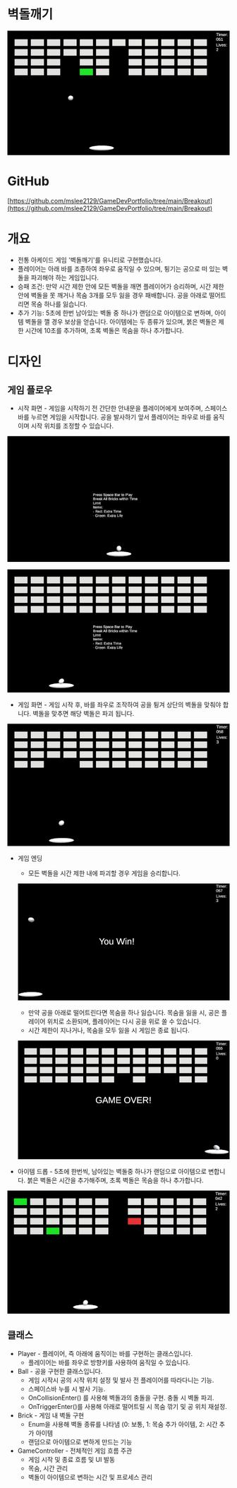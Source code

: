# 벽돌깨기

![Untitled](Images/intro.png)

# GitHub

[https://github.com/mslee2129/GameDevPortfolio/tree/main/Breakout](https://github.com/mslee2129/GameDevPortfolio/tree/main/Breakout)

# 개요

- 전통 아케이드 게임 '벽돌깨기'를 유니티로 구현했습니다.
- 플레이어는 아래 바를 조종하여 좌우로 움직일 수 있으며, 튕기는 공으로 떠 있는 벽돌을 파괴해야 하는 게임입니다.
- 승패 조건: 만약 시간 제한 안에 모든 벽돌을 깨면 플레이어가 승리하며, 시간 제한 안에 벽돌을 못 깨거나 목숨 3개를 모두 잃을 경우 패배합니다. 공을 아래로 떨어트리면 목숨 하나를 잃습니다.
- 추가 기능: 5초에 한번 남아있는 벽돌 중 하나가 랜덤으로 아이템으로 변하며, 아이템 벽돌을 깰 경우 보상을 얻습니다. 아이템에는 두 종류가 있으며, 붉은 벽돌은 제한 시간에 10초를 추가하며, 초록 벽돌은 목숨을 하나 추가합니다.

# 디자인

## 게임 플로우

- 시작 화면 - 게임을 시작하기 전 간단한 안내문을 플레이어에게 보여주며, 스페이스바를 누르면 게임을 시작합니다. 공을 발사하기 앞서 플레이어는 좌우로 바를 움직이며 시작 위치를 조정할 수 있습니다.

![Untitled](Images/startscene.png)

![Untitled](Images/startscene1.png)

- 게임 화면 - 게임 시작 후, 바를 좌우로 조작하여 공을 튕겨 상단의 벽돌을 맞춰야 합니다. 벽돌을 맞추면 해당 벽돌은 파괴 됩니다.

![Untitled](Images/gameplay.png)

- 게임 엔딩
    - 모든 벽돌을 시간 제한 내에 파괴할 경우 게임을 승리합니다.
    
    ![Untitled](Images/win.png)
    
    - 만약 공을 아래로 떨어트린다면 목숨을 하나 잃습니다. 목숨을 잃을 시, 공은 플레이어 위치로 소환되며, 플레이어는 다시 공을 위로 쏠 수 있습니다.
    - 시간 제한이 지나거나, 목숨을 모두 잃을 시 게임은 종료 됩니다.
    
    ![Untitled](Images/lose.png)
    
- 아이템 드롭 - 5초에 한번씩, 남아있는 벽돌중 하나가 랜덤으로 아이템으로 변합니다. 붉은 벽돌은 시간을 추가해주며, 초록 벽돌은 목숨을 하나 추가합니다.

![Untitled](Images/items.png)

## 클래스

- Player - 플레이어, 즉 아래에 움직이는 바를 구현하는 클래스입니다.
    - 플레이어는 바를 좌우로 방향키를 사용하여 움직일 수 있습니다.
- Ball - 공을 구현한 클래스입니다.
    - 게임 시작시 공의 시작 위치 설정 및 발사 전 플레이어를 따라다니는 기능.
    - 스페이스바 누를 시 발사 기능.
    - OnCollisionEnter() 를 사용해 벽돌과의 충돌을 구현. 충돌 시 벽돌 파괴.
    - OnTriggerEnter()를 사용해 아래로 떨어트릴 시 목숨 깎기 및 공 위치 재설정.
- Brick - 게임 내 벽돌 구현
    - Enum을 사용해 벽돌 종류를 나타냄 (0: 보통, 1: 목숨 추가 아이템, 2: 시간 추가 아이템
    - 랜덤으로 아이템으로 변하게 만드는 기능
- GameController - 전체적인 게임 흐름 주관
    - 게임 시작 및 종료 흐름 및 UI 발동
    - 목숨, 시간 관리
    - 벽돌이 아이템으로 변하는 시간 및 프로세스 관리
